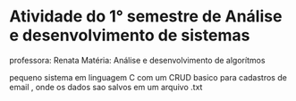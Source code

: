 # Atividade do 1° semestre de Análise e desenvolvimento de sistemas

professora: Renata 
Matéria: Análise e desenvolvimento de algorítmos

pequeno sistema em linguagem C com um CRUD basico para cadastros de email , onde os dados sao salvos em um arquivo .txt

